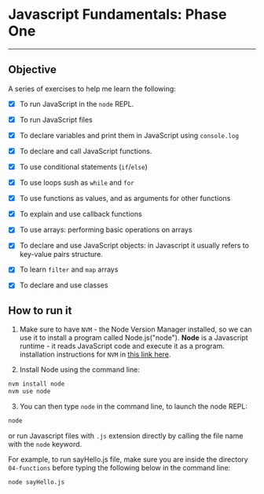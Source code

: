# Javascript Fundamentals: Phase One

----

## Objective

A series of exercises to help me learn the following:

* [x] To run JavaScript in the `node` REPL.
* [x] To run JavaScript files
* [x] To declare variables and print them in JavaScript using `console.log`
* [x] To declare and call JavaScript functions.
* [x] To use conditional statements (`if`/`else`)
* [x] To use loops sush as `while` and `for`
* [x] To use functions as values, and as arguments for other functions
* [x] To explain and use callback functions
* [x] To use arrays: performing basic operations on arrays
* [x] To declare and use JavaScript objects: in Javascript it usually refers to key-value pairs structure.
* [x] To learn `filter` and `map` arrays
* [x] To declare and use classes


## How to run it

1. Make sure to have `NVM` - the Node Version Manager installed, so we can use it to install a program called Node.js("node"). **Node** is a Javascript runtime - it reads JavaScript code and execute it as a program.
installation instructions for `NVM` in [this link here](https://github.com/nvm-sh/nvm#installing-and-updating).

2. Install Node using the command line:

```bash
nvm install node
nvm use node
```

3. You can then type `node` in the command line, to launch the node REPL:

```bash
node
```

or run Javascript files with `.js` extension directly by calling the file name with the `node` keyword. 

For example, to run sayHello.js file, make sure you are inside the directory `04-functions` before typing the following below in the command line:

```bash
node sayHello.js
```

